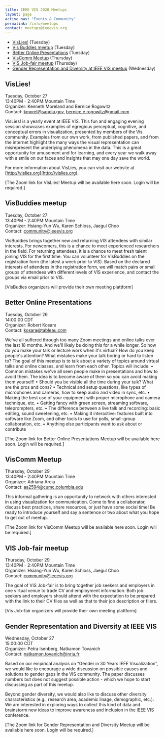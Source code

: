 ```yaml
---
title: IEEE VIS 2020 Meetups
layout: page
active_nav: "Events & Community"
permalink: /info/meetups
contact: meetups@ieeevis.org
---
```


* [VisLies!](#vislies) (Tuesday)
* [Vis Buddies meetup](#vis-newcomers) (Tuesday)
* [Better Online Presentations](#onlinepres) (Tuesday)
* [VisComm Meetup](#viscomm) (Thursday)
* [VIS Job-fair meetup](#vis-jobfair) (Thursday)
* [Gender Representation and Diversity at IEEE VIS meetup](#vis-gender) (Wednesday)


## <a name="vislies"></a>VisLies!

Tuesday, October 27<br>
13:40PM - 2:40PM Mountain Time<br>
Organizer: Kenneth Moreland and Bernice Rogowitz<br>
Contact: kmorel@sandia.gov, bernice.e.rogowitz@gmail.com

VisLies! is a yearly event at IEEE VIS. This fun and engaging evening session showcases examples of egregious perceptual, cognitive, and conceptual errors in visualization, presented by members of the Vis community.  Examples from our own work, from published papers, and from the internet highlight the many ways the visual representation can misrepresent the underlying phenomena in the data. This is a great opportunity for amusement and for learning, and every year we walk away with a smile on our faces and insights that may one day save the world.

For more information about VisLies, you can visit our website at [http://vislies.org](http://vislies.org).

[The Zoom link for VisLies! Meetup will be available here soon. Login will  be required.]

## <a name="vis-newcomers"></a>VisBuddies meetup

Tuesday, October 27<br>
13:40PM - 2:40PM Mountain Time<br>
Organizer: Hsiang-Yun Wu, Karen Schloss, Jaegul Choo<br>
Contact: community@ieeevis.org

VisBuddies brings together new and returning VIS attendees with similar interests. For newcomers, this is a chance to meet experienced researchers in the field. For returning attendees, it is a chance to meet fresh talent joining VIS for the first time. You can volunteer for VisBuddies on the registration form (the latest a week prior to VIS). Based on the declared interests of attendees in the registration form, we will match pairs or small groups of attendees with different levels of VIS experience, and contact the groups via email prior to VIS.

[VisBudies organizers will provide their own meeting plattform]

## <a name="onlinepres"></a>Better Online Presentations

Tuesday, October 26<br>
14:00:00 CDT <br>
Organizer: Robert Kosara<br>
Contact: kosara@tableau.com

We've all suffered through too many Zoom meetings and online talks over the last 18 months. And we'll likely be doing this for a while longer. So how do you make your talk or lecture work when it's virtual? How do you keep people's attention? What mistakes make your talk boring or hard to listen to?
The goal of this meetup is to talk about a variety of topics around virtual talks and online classes, and learn from each other.
Topics will include:
•        Common mistakes we've all seen people make in presentations and how to avoid them. The idea is to become aware of them so you can avoid making them yourself!
•        Should you be visible all the time during your talk? What are the pros and cons?
•        Technical and setup questions, like types of microphones and cameras, how to  keep audio and video in sync, etc.
•        Making the best use of your equipment with proper microphone and camera technique, etc.
•        Getting fancy with green screen, streaming software, teleprompters, etc.
•        The difference between a live talk and recording: basic editing, sound sweetening, etc.
•        Making it interactive: features built into software like Zoom, and other tools to use for polls, small-group collaboration, etc.
•        Anything else participants want to ask about or contribute

[The Zoom link for Better Online Presentations Meetup will be available here soon. Login will be required.]

## <a name="viscomm"></a>VisComm Meetup

Thursday, October 29<br>
13:40PM - 2:40PM Mountain Time<br>
Organizer: Adriana Arcia<br>
Contact: aa2594@cumc.columbia.edu

This informal gathering is an opportunity to network with others interested in using visualization for communication. Come to find a collaborator, discuss best practices, share resources, or just have some social time! Be ready to introduce yourself and say a sentence or two about what you hope to get out of meetup.

[The Zoom link for VisComm Meetup will be available here soon. Login will be required.]

## <a name="vis-jobfair"></a>VIS Job-fair meetup

Thursday, October 29<br>
13:40PM - 2:40PM Mountain Time<br>
Organizer: Hsiang-Yun Wu, Karen Schloss, Jaegul Choo<br>
Contact: community@ieeevis.org

The goal of VIS Job-fair is to bring together job seekers and employers in one virtual venue to trade CV and employment information. Both job seekers and employers should attend with the expectation to be prepared with the link to their CV files as well as that to their job description or fliers.

[Vis Job-fair organizers will provide their own meeting plattform]


## <a name="vis-gender"></a> Gender Representation and Diversity at IEEE VIS

Wednesday, October 27<br>
15:00:00 CDT <br>
Organizer: Petra Isenberg, Natkamon Tovanich <br>
Contact: natkamon.tovanich@inria.fr

Based on our empirical analysis on “Gender in 30 Years IEEE Visualization”, we would like to encourage a wide discussion on possible causes and solutions to gender gaps in the VIS community. The paper discusses numbers but does not suggest possible action - which we hope to start discussing as part of this meetup. 

Beyond gender diversity, we would also like to discuss other diversity characteristics (e.g., research area, academic linage, demographic, etc.). We are interested in exploring ways to collect this kind of data and brainstorm new ideas to improve awareness and inclusion in the IEEE VIS conference.

[The Zoom link for Gender Representation and Diversity Meetup will be available here soon. Login will be required.]
